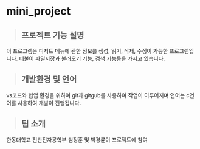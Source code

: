 # mini_project


> ## 프로젝트 기능 설명
이 프로그램은 디저트 메뉴에 관한 정보를 생성, 읽기, 삭제, 수정이 가능한 프로그램입니다. 더불어 파일저장과 불러오기 기능, 검색 기능등을 가지고 있습니다.

> ## 개발환경 및 언어
vs코드와 협업 환경을 위하여 git과 gitgub를 사용하여 작업이 이루어지며 언어는 c언어를 사용하여 개발이 진행됩니다.

> ## 팀 소개
한동대학교 전산전자공학부 심정훈 및 박경륜이 프로젝트에 참여 
